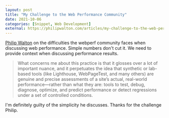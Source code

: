 ```yaml
---
layout: post
title: "My Challenge to the Web Performance Community"
date: 2021-10-06
categories: [Snippet, Web Development]
external: https://philipwalton.com/articles/my-challenge-to-the-web-performance-community/
---
```

[Philip Walton](https://twitter.com/philwalton) on the difficulties the webperf community faces when discussing web performance. Simple numbers don't cut it. We need to provide context when discussing performance results.

> What concerns me about this practice is that it glosses over a lot of important nuance, and it perpetuates the idea that synthetic or lab-based tools (like Lighthouse, WebPageTest, and many others) are genuine and precise assessments of a site’s actual, real-world performance—rather than what they are: tools to test, debug, diagnose, optimize, and predict performance or detect regressions under a set of controlled conditions.

I'm definitely guilty of the simplicity he discusses. Thanks for the challenge Philip.
